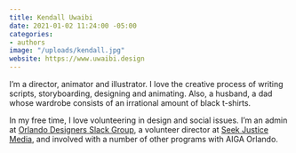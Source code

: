 ```yaml
---
title: Kendall Uwaibi
date: 2021-01-02 11:24:00 -05:00
categories:
- authors
image: "/uploads/kendall.jpg"
website: https://www.uwaibi.design
---
```


I’m a director, animator and illustrator. I love the creative process of writing scripts, storyboarding, designing and animating. Also, a husband, a dad whose wardrobe consists of an irrational amount of black t-shirts.

In my free time, I love volunteering in design and social issues. I’m an admin at [Orlando Designers Slack Group](https://orlandodesigners.info/), a volunteer director at [Seek Justice Media](https://www.seekjustice.media/), and involved with a number of other programs with AIGA Orlando.